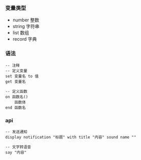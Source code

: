 ### 变量类型

+ number 整数
+ string 字符串
+ list 数组
+ record 字典

### 语法

```applescript
-- 注释
-- 定义变量
set 变量名 to 值
get 变量名

-- 定义函数
on 函数名()
	函数体
end 函数名
```

### api

```applescript
-- 发送通知
display notification "标题" with title "内容" sound name ""

-- 文字转语音
say "内容"
```

